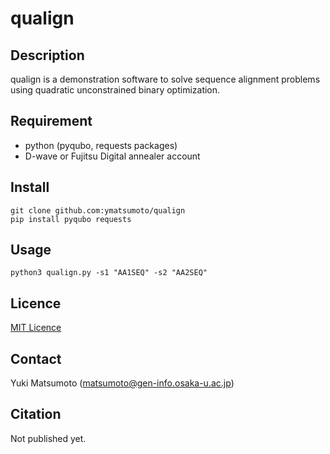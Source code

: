 qualign
====
## Description
qualign is a demonstration software to solve sequence alignment problems using
quadratic unconstrained binary optimization.


## Requirement
- python (pyqubo, requests packages)
- D-wave or Fujitsu Digital annealer account

## Install
```
git clone github.com:ymatsumoto/qualign
pip install pyqubo requests
```

## Usage
```
python3 qualign.py -s1 "AA1SEQ" -s2 "AA2SEQ"
```

## Licence
[MIT Licence](https://github.com/ymatsumoto/qualign/blob/master/LICENSE)

## Contact
Yuki Matsumoto (matsumoto@gen-info.osaka-u.ac.jp)

## Citation
Not published yet.

